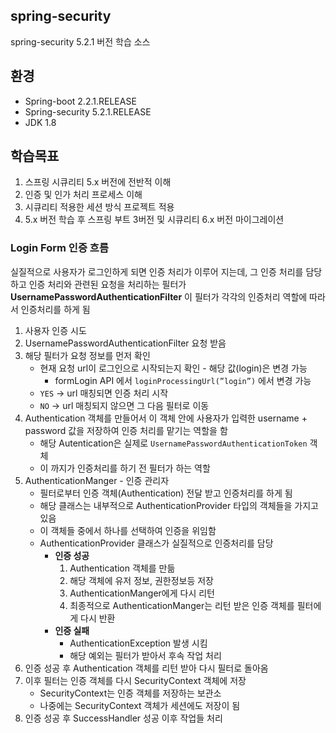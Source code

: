 ## spring-security
spring-security 5.2.1 버전 학습 소스

## 환경
- Spring-boot 2.2.1.RELEASE
- Spring-security 5.2.1.RELEASE
- JDK 1.8

## 학습목표
1. 스프링 시큐리티 5.x 버전에 전반적 이해
2. 인증 및 인가 처리 프로세스 이해
3. 시큐리티 적용한 세션 방식 프로젝트 적용
4. 5.x 버전 학습 후 스프링 부트 3버전 및 시큐리티 6.x 버전 마이그레이션


### Login Form 인증 흐름
실질적으로 사용자가 로그인하게 되면 인증 처리가 이루어 지는데, 그 인증 처리를 담당하고 인증 처리와 관련된 요청을 처리하는 필터가 **UsernamePasswordAuthenticationFilter**
이 필터가 각각의 인증처리 역할에 따라서 인증처리를 하게 됨

1. 사용자 인증 시도
2. UsernamePasswordAuthenticationFilter 요청 받음
3. 해당 필터가 요청 정보를 먼저 확인
    - 현재 요청 url이 로그인으로 시작되는지 확인 - 해당 값(login)은 변경 가능
        - formLogin API 에서 `loginProcessingUrl(”login”)` 에서 변경 가능
    - `YES` →  url 매칭되면 인증 처리 시작
    - `NO`  →   url 매칭되지 않으면 그 다음 필터로 이동
4. Authentication 객체를 만들어서 이 객체 안에 사용자가 입력한 username + password 값을 저장하여 인증 처리를 맡기는 역할을 함
    - 해당 Autentication은 실제로 `UsernamePasswordAuthenticationToken` 객체
    - 이 까지가 인증처리를 하기 전 필터가 하는 역할
5. AuthenticationManger - 인증 관리자
    - 필터로부터 인증 객체(Authentication) 전달 받고 인증처리를 하게 됨
    - 해당 클래스는 내부적으로 AuthenticationProvider 타입의 객체들을 가지고 있음
    - 이 객체들 중에서 하나를 선택하여 인증을 위임함
    - AuthenticationProvider 클래스가 실질적으로 인증처리를 담당
        - **인증 성공**
            1. Authentication 객체를 만듦
            2. 해당 객체에 유저 정보, 권한정보등 저장
            3. AuthenticationManger에게 다시 리턴
            4. 최종적으로 AuthenticationManger는 리턴 받은 인증 객체를 필터에게 다시 반환
        - **인증 실패**
            - AuthenticationException 발생 시킴
            - 해당 예외는 필터가 받아서 후속 작업 처리
6. 인증 성공 후 Authentication 객체를 리턴 받아 다시 필터로 돌아옴
7. 이후 필터는 인증 객체를 다시 SecurityContext 객체에 저장
    - SecurityContext는 인증 객체를 저장하는 보관소
    - 나중에는 SecurityContext 객체가 세션에도 저장이 됨
8. 인증 성공 후 SuccessHandler 성공 이후 작업들 처리